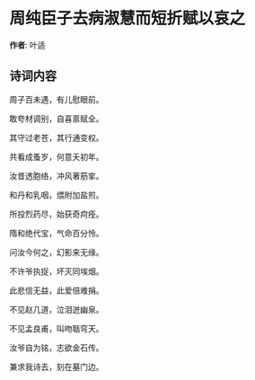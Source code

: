 # 周纯臣子去病淑慧而短折赋以哀之

**作者**: 叶适

## 诗词内容

周子百未遇，有儿慰眼前。

敢夸材调别，自喜禀赋全。

其守过老苍，其行通变权。

共看成蚤岁，何意夭初年。

汝昔透胞络，冲风著筋挛。

和丹和乳咽，煨附加盐煎。

所投烈药尽，始获奇疴痊。

隋和绝代宝，气命百分怜。

问汝今何之，幻影来无缘。

不许爷执捉，坏灭同埃烟。

此悲信无益，此爱倍难捐。

不见赵几道，泣泪迸幽泉。

不见孟良甫，叫吻聒穹天。

汝爷自为铭，志欲金石传。

兼求我诗去，刻在墓门边。

